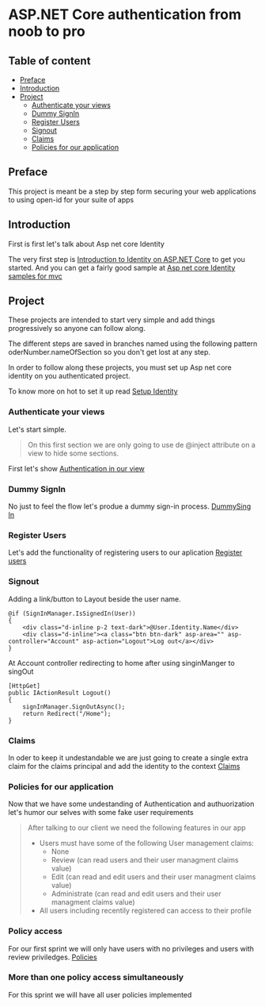 # ASP.NET Core authentication from noob to pro

## Table of content

- [Preface](#Preface)
- [Introduction](#Introduction)
- [Project](#Project)
    - [Authenticate your views](#Authenticate-your-views)
    - [Dummy SignIn](#Dummy-SignIn)
    - [Register Users](#Register-Users)
    - [Signout](#Signout)
    - [Claims](#Claims)
    - [Policies for our application](#Policies-for-our-application)

## Preface
This project is meant be a step by step form securing your web applications to using open-id for your suite of apps

## Introduction

First is first let's talk about Asp net core Identity

The very first step is [Introduction to Identity on ASP.NET Core](https://docs.microsoft.com/en-us/aspnet/core/security/authentication/identity?view=aspnetcore-3.1&tabs=visual-studio) to get you started. And you can get a fairly good sample at [Asp net core Identity samples for mvc](https://github.com/dotnet/aspnetcore/tree/master/src/Identity/samples/IdentitySample.Mvc)

## Project

These projects are intended to start very simple and add things progressively so anyone can follow along.

The different steps are saved in branches named using the following pattern oderNumber.nameOfSection so you don't get lost at any step.

In order to follow along these projects, you must set up Asp net core identity on you authenticated project.

To know more on hot to set it up read [Setup Identity](Docs/SetupAspNetIdentity.md) 

### Authenticate your views
Let's start simple. 

> On this first section we are only going to use de @inject attribute on a view to hide some sections.

First let's show [Authentication in our view](Docs/AuthenticationOnYourViews.md)

### Dummy SignIn

No just to feel the flow let's produe a dummy sign-in process.
[DummySing In](Docs/SignIn.md)

### Register Users

Let's add the functionality of registering users to our aplication
[Register users](Docs/Registration.md)

### Signout

Adding a link/button to Layout beside the user name. 
```
@if (SignInManager.IsSignedIn(User))
{
    <div class="d-inline p-2 text-dark">@User.Identity.Name</div>
    <div class="d-inline"><a class="btn btn-dark" asp-area="" asp-controller="Account" asp-action="Logout">Log out</a></div>
}
```
At Account controller redirecting to home after using singinManger to singOut
```
[HttpGet]
public IActionResult Logout()
{
    signInManager.SignOutAsync();
    return Redirect("/Home");
}
```
### Claims

In oder to keep it undestandable we are just going to create a single extra claim for the claims principal and add the identity to the context
[Claims](Docs/Claims.md)

### Policies for our application

Now that we have some undestanding of Authentication and authuorization let's humor our selves with some fake user requirements
> After talking to our client we need the following features in our app
> - Users must have some of the following User management claims:
>     - None
>     - Review (can read users and their user managment claims value)
>     - Edit (can read and edit users and their user managment claims value)
>     - Administrate (can read and edit users and their user managment claims value)
> - All users including recentily registered can access to their profile

### Policy access

For our first sprint we will only have users with no privileges and users with review priviledges.
[Policies](Docs/Policies.md)

### More than one policy access simultaneously

For this sprint we will have all user policies implemented



